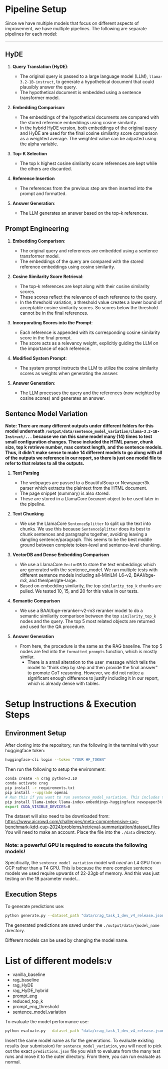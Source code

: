 # Pipeline Setup

Since we have multiple models that focus on different aspects of improvement, we have multiple pipelines. The following are separate pipelines for each model:

---

## HyDE

1. **Query Translation (HyDE)**:
   - The original query is passed to a large language model (LLM), `llama-3.2-1B-instruct`, to generate a hypothetical document that could plausibly answer the query.
   - The hypothetical document is embedded using a sentence transformer model.

2. **Embedding Comparison**:
   - The embeddings of the hypothetical documents are compared with the stored reference embeddings using cosine similarity.
   - In the hybrid HyDE version, both embeddings of the original query and HyDE are used for the final cosine similarity score comparison as a weighted average. The weighted value can be adjusted using the alpha variable. 

3. **Top-K Selection**
	 - The top k highest cosine similarity score references are kept while the others are discarded. 
	 
4. **Reference Insertion**
   - The references from the previous step are then inserted into the prompt and formatted. 

5. **Answer Generation**:
   - The LLM generates an answer based on the top-k references. 

## Prompt Engineering

1. **Embedding Comparison**:
	 - The original query and references are embedded using a sentence transformer model.
   - The embeddings of the query are compared with the stored reference embeddings using cosine similarity.

2. **Cosine Similarity Score Retrieval**: 
	 - The top-k references are kept along with their cosine similarity scores. 
   - These scores reflect the relevance of each reference to the query.
   - In the threshold variation, a threshold value creates a lower bound of acceptable cosine similarity scores. So scores below the threshold cannot be in the final references. 

3. **Incorporating Scores into the Prompt**:  
   - Each reference is appended with its corresponding cosine similarity score in the final prompt.
   - The score acts as a relevancy weight, explicitly guiding the LLM on the importance of each reference.

4. **Modified System Prompt**:  
   - The system prompt instructs the LLM to utilize the cosine similarity scores as weights when generating the answer.

5. **Answer Generation**:  
   - The LLM processes the query and the references (now weighted by cosine scores) and generates an answer.


## Sentence Model Variation

**Note: There are many different outputs under different folders for this model underneath `/output/data/sentence_model_variation/Llama-3.2-1B-Instruct/...` because we ran this same model many (14) times to test small configuration changes. These included the HTML parser, chunk size, top k retrieve number, max context length, and the sentence models. Thus, it didn't make sense to make 14 different models to go along with all of the outputs we reference in our report, so there is just one model file to refer to that relates to all the outputs.**

1. **Text Parsing**
   - The webpages are passed to a BeautifulSoup or Newspaper3k parser which extracts the plaintext from the HTML document.
   - The page snippet (summary) is also stored.
   - These are stored in a LlamaCore `Document` object to be used later in the pipeline.

2. **Text Chunking**
   - We use the LlamaCore `SentenceSplitter` to split up the text into chunks. We use this because `SentenceSplitter` does its best to chunk sentences and paragraphs together, avoiding leaving a dangling sentence/paragraph. This seems to be the best middle ground between complete token-level and sentence-level chunking.

3. **VectorDB and Dense Embedding Comparison**
   - We use a LlamaCore `VectorDB` to store the text embeddings which are generated with the sentence_model. We ran multiple tests with different sentence models including all-MiniLM-L6-v2, BAAI/bge-m3, and thenlper/gte-large.
   - Based on embedding similarity, the top `similarity_top_k` chunks are pulled. We tested 10, 15, and 20 for this value in our tests.

4. **Semantic Comparison**
   - We use a BAAI/bge-reranker-v2-m3 reranker model to do a semantic similarity comparison between the top `similarity_top_k` nodes and the query. The top 5 most related objects are returned and used for the QA procedure.

5. **Answer Generation**
   - From here, the procedure is the same as the RAG baseline. The top 5 nodes are fed into the `formatted_prompts` function, which is mostly similar. 
      - There is a small alteration to the user_message which tells the model to "think step by step and then provide the final answer" to promote CoT reasoning. However, we did not notice a significant enough difference to justify including it in our report, which is already dense with tables.

# Setup Instructions & Execution Steps 

## Environment Setup

After cloning into the repository, run the following in the terminal with your huggingface token:

```bash
huggingface-cli login --token "YOUR HF_TOKEN"
```

Then run the following to setup the environment:

```bash
conda create -n crag python=3.10
conda activate crag
pip install -r requirements.txt
pip install --upgrade openai
# Run this if you want to run sentence_model_variation. This includes the LlamaCore package and the relevant dependencies for newspaper3k
pip install llama-index llama-index-embeddings-huggingface newspaper3k lxml[html_clean]
export CUDA_VISIBLE_DEVICES=0
```

The dataset will also need to be downloaded from: https://www.aicrowd.com/challenges/meta-comprehensive-rag-benchmark-kdd-cup-2024/problems/retrieval-summarization/dataset_files
You will need to make an account. 
Place the file into the `./data` directory. 

### Note: a powerful GPU is required to execute the following models!
Specifically, the `sentence_model_variation` model will *need* an L4 GPU from GCP rather than a T4 GPU. This is because the more complex sentence models we used require upwards of 22-23gb of memory. And this was just testing on the 1B parameter model...

## Execution Steps

To generate predictions use:

```bash
python generate.py --dataset_path "data/crag_task_1_dev_v4_release.jsonl.bz2" --split 1 --model_name "{model_name_here}" --llm_name "meta-llama/Llama-3.2-1B-Instruct"
```

The generated predictions are saved under the `./output/data/{model_name` directory.

Different models can be used by changing the model name.

# List of different models:v
  - vanilla_baseline
  - rag_baseline
  - rag_HyDE
  - rag_HyDE_hybrid
  - prompt_eng
  - reduced_top_k
  - prompt_eng_threshold
  - sentence_model_variation
  
 To evaluate the model performance use:
 
 ```bash
 python evaluate.py --dataset_path "data/crag_task_1_dev_v4_release.jsonl.bz2" --model_name "{same_model_as_above}" --llm_name "meta-llama/Llama-3.2-1B-Instruct" --max_retries 10
 ```
 
 Insert the same model name as for the generations. 
 To evaluate existing results (our submission) for `sentence_model_variation`, you will need to pick out the exact `predictions.json` file you wish to evaluate from the many test runs and move it to the outer directory. From there, you can run evaluate as normal.